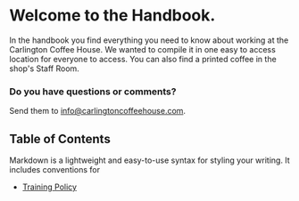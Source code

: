 # Welcome to the Handbook.

In the handbook you find everything you need to know about working at the Carlington Coffee House. We wanted to compile it in one easy to access location for everyone to access. You can also find a printed coffee in the shop's Staff Room.

### Do you have questions or comments?

Send them to info@carlingtoncoffeehouse.com.

## Table of Contents

Markdown is a lightweight and easy-to-use syntax for styling your writing. It includes conventions for
* [Training Policy](training_policy.md)
